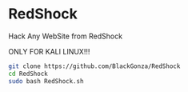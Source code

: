 # RedShock
Hack Any WebSite from RedShock

ONLY FOR KALI LINUX!!!

```bash
git clone https://github.com/BlackGonza/RedShock
cd RedShock
sudo bash RedShock.sh
```

